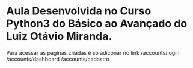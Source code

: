# Aula Desenvolvida no Curso Python3 do Básico ao Avançado do Luiz Otávio Miranda.
 Para acessar as páginas criadas é só adiconar no link /accounts/login
 /accounts/dashboard
 /accounts/cadastro

